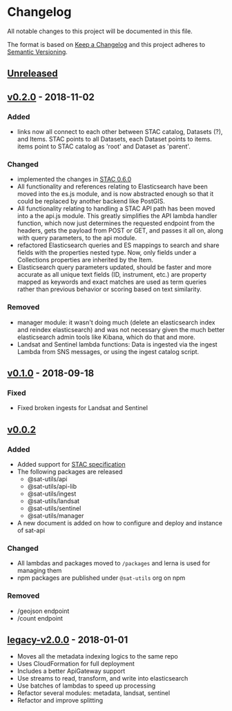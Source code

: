 # Changelog
All notable changes to this project will be documented in this file.

The format is based on [Keep a Changelog](http://keepachangelog.com/en/1.0.0/)
and this project adheres to [Semantic Versioning](http://semver.org/spec/v2.0.0.html).

## [Unreleased]


## [v0.2.0] - 2018-11-02

### Added
- links now all connect to each other between STAC catalog, Datasets (?), and Items. STAC points to all Datasets, each Dataset points to items. items point to STAC catalog as 'root' and Dataset as 'parent'.

### Changed
- implemented the changes in [STAC 0.6.0](https://github.com/radiantearth/stac-spec/blob/master/CHANGELOG.md)
- All functionality and references relating to Elasticsearch have been moved into the es.js module, and is now abstracted enough so that it could be replaced by another backend like PostGIS.
- All functionality relating to handling a STAC API path has been moved into a the api.js module. This greatly simplifies the API lambda handler function, which now just determines the requested endpoint from the headers, gets the payload from POST or GET, and passes it all on, along with query parameters, to the api module.
- refactored Elasticsearch queries and ES mappings to search and share fields with the properties nested type. Now, only fields under a Collections properties are inherited by the Item.
- Elasticsearch query parameters updated, should be faster and more accurate as all unique text fields (ID, instrument, etc.) are property mapped as keywords and exact matches are used as term queries rather than previous behavior or scoring based on text similarity.

### Removed
- manager module: it wasn't doing much (delete an elasticsearch index and reindex elasticsearch) and was not necessary given the much better elasticsearch admin tools like Kibana, which do that and more.
- Landsat and Sentinel lambda functions: Data is ingested via the ingest Lambda from SNS messages, or using the ingest catalog script.


## [v0.1.0] - 2018-09-18

### Fixed
- Fixed broken ingests for Landsat and Sentinel

## [v0.0.2]

### Added
- Added support for [STAC specification](https://github.com/radiantearth/stac-spec/)
- The following packages are released
  - @sat-utils/api
  - @sat-utils/api-lib
  - @sat-utils/ingest
  - @sat-utils/landsat
  - @sat-utils/sentinel
  - @sat-utils/manager
- A new document is added on how to configure and deploy and instance of sat-api

### Changed
- All lambdas and packages moved to `/packages` and lerna is used for managing them
- npm packages are published under `@sat-utils` org on npm

### Removed
- /geojson endpoint
- /count endpoint

## [legacy-v2.0.0] - 2018-01-01

- Moves all the metadata indexing logics to the same repo
- Uses CloudFormation for full deployment
- Includes a better ApiGateway support
- Use streams to read, transform, and write into elasticsearch
- Use batches of lambdas to speed up processing
- Refactor several modules: metadata, landsat, sentinel
- Refactor and improve splitting

[Unreleased]: https://github.com/sat-utils/sat-api/compare/master...develop
[v0.2.0]: https://github.com/sat-utils/sat-api/compare/v0.1.0...v0.2.0
[v0.1.0]: https://github.com/sat-utils/sat-api/compare/v0.0.2...v0.1.0
[v0.0.2]: https://github.com/sat-utils/sat-api/compare/legacy-v2.0.0...v0.0.2
[legacy-v2.0.0]: https://github.com/sat-utils/sat-api/tree/legacy